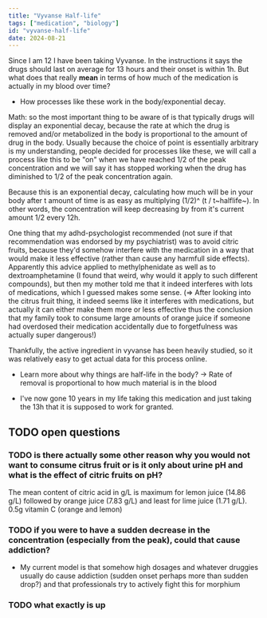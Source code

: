 ```yaml
---
title: "Vyvanse Half-life"
tags: ["medication", "biology"]
id: "vyvanse-half-life"
date: 2024-08-21
---
```





Since I am 12 I have been taking Vyvanse. In the instructions it says
the drugs should last on average for 13 hours and their onset is within
1h. But what does that really **mean** in terms of how much of the
medication is actually in my blood over time?

-   How processes like these work in the body/exponential decay.

Math: so the most important thing to be aware of is that typically drugs
will display an exponential decay, because the rate at which the drug is
removed and/or metabolized in the body is proportional to the amount of
drug in the body. Usually because the choice of point is essentially
arbitrary is my understanding, people decided for processes like these,
we will call a process like this to be "on" when we have reached 1/2
of the peak concentration and we will say it has stopped working when
the drug has diminished to 1/2 of the peak concentration again.

Because this is an exponential decay, calculating how much will be in
your body after t amount of time is as easy as multiplying (1/2)\^ (t /
t~halflife~). In other words, the concentration will keep decreasing by
from it's current amount 1/2 every 12h.

One thing that my adhd-psychologist recommended (not sure if that
recommendation was endorsed by my psychiatrist) was to avoid citric
fruits, because they'd somehow interfere with the medication in a way
that would make it less effective (rather than cause any harmfull side
effects). Apparently this advice applied to methylphenidate as well as
to dextroamphetamine (I found that weird, why would it apply to such
different compounds), but then my mother told me that it indeed
interferes with lots of medications, which I guessed makes some sense.
(=\> After looking into the citrus fruit thing, it indeed seems like it
interferes with medications, but actually it can either make them more
or less effective thus the conclusion that my family took to consume
large amounts of orange juice if someone had overdosed their medication
accidentally due to forgetfulness was actually super dangerous!)

Thankfully, the active ingredient in vyvanse has been heavily studied,
so it was relatively easy to get actual data for this process online.

-   Learn more about why things are half-life in the body? -\> Rate of
    removal is proportional to how much material is in the blood

-   I've now gone 10 years in my life taking this medication and just
    taking the 13h that it is supposed to work for granted.

TODO open questions
-------------------

### TODO is there actually some other reason why you would not want to consume citrus fruit or is it only about urine pH and what is the effect of citric fruits on pH?

The mean content of citric acid in g/L is maximum for lemon juice (14.86
g/L) followed by orange juice (7.83 g/L) and least for lime juice (1.71
g/L). 0.5g vitamin C (orange and lemon)

### TODO if you were to have a sudden decrease in the concentration (especially from the peak), could that cause addiction?

-   My current model is that somehow high dosages and whatever druggies
    usually do cause addiction (sudden onset perhaps more than sudden
    drop?) and that professionals try to actively fight this for
    morphium

### TODO what exactly is up
